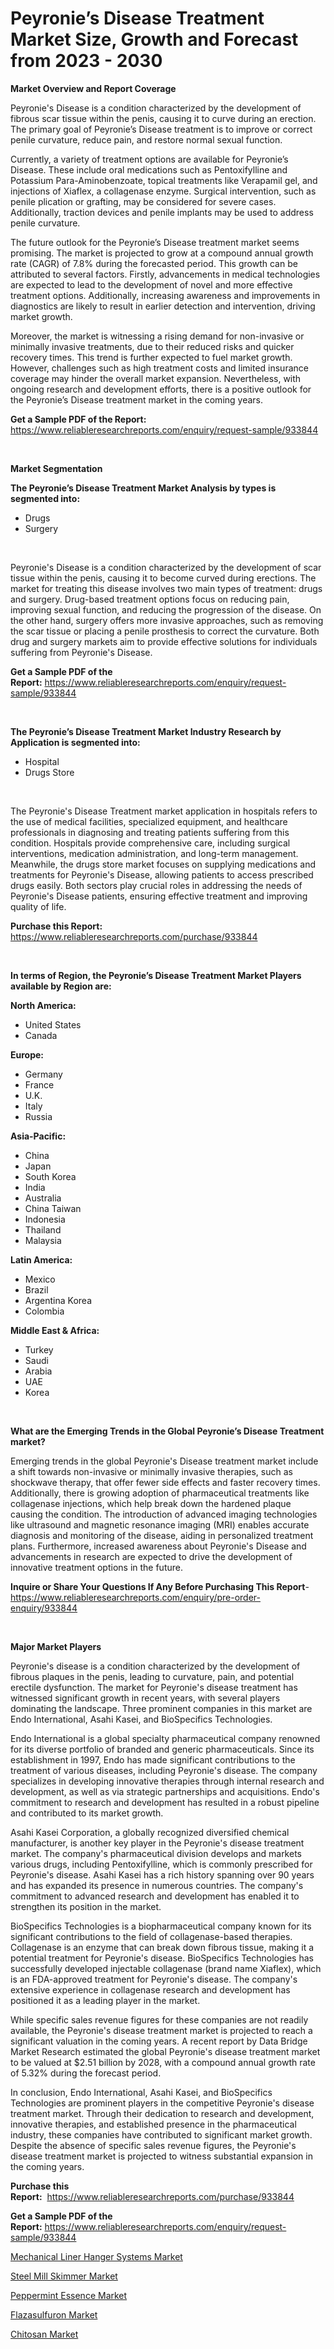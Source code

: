 <p><h1>Peyronie’s Disease Treatment Market Size, Growth and Forecast from 2023 - 2030</h1></p><p><strong>Market Overview and Report Coverage</strong></p>
<p><p>Peyronie's Disease is a condition characterized by the development of fibrous scar tissue within the penis, causing it to curve during an erection. The primary goal of Peyronie’s Disease treatment is to improve or correct penile curvature, reduce pain, and restore normal sexual function. </p><p>Currently, a variety of treatment options are available for Peyronie’s Disease. These include oral medications such as Pentoxifylline and Potassium Para-Aminobenzoate, topical treatments like Verapamil gel, and injections of Xiaflex, a collagenase enzyme. Surgical intervention, such as penile plication or grafting, may be considered for severe cases. Additionally, traction devices and penile implants may be used to address penile curvature.</p><p>The future outlook for the Peyronie’s Disease treatment market seems promising. The market is projected to grow at a compound annual growth rate (CAGR) of 7.8% during the forecasted period. This growth can be attributed to several factors. Firstly, advancements in medical technologies are expected to lead to the development of novel and more effective treatment options. Additionally, increasing awareness and improvements in diagnostics are likely to result in earlier detection and intervention, driving market growth. </p><p>Moreover, the market is witnessing a rising demand for non-invasive or minimally invasive treatments, due to their reduced risks and quicker recovery times. This trend is further expected to fuel market growth. However, challenges such as high treatment costs and limited insurance coverage may hinder the overall market expansion. Nevertheless, with ongoing research and development efforts, there is a positive outlook for the Peyronie’s Disease treatment market in the coming years.</p></p>
<p><strong>Get a Sample PDF of the Report:</strong> <a href="https://www.reliableresearchreports.com/enquiry/request-sample/933844">https://www.reliableresearchreports.com/enquiry/request-sample/933844</a></p>
<p>&nbsp;</p>
<p><strong>Market Segmentation</strong></p>
<p><strong>The Peyronie’s Disease Treatment Market Analysis by types is segmented into:</strong></p>
<p><ul><li>Drugs</li><li>Surgery</li></ul></p>
<p>&nbsp;</p>
<p><p>Peyronie's Disease is a condition characterized by the development of scar tissue within the penis, causing it to become curved during erections. The market for treating this disease involves two main types of treatment: drugs and surgery. Drug-based treatment options focus on reducing pain, improving sexual function, and reducing the progression of the disease. On the other hand, surgery offers more invasive approaches, such as removing the scar tissue or placing a penile prosthesis to correct the curvature. Both drug and surgery markets aim to provide effective solutions for individuals suffering from Peyronie's Disease.</p></p>
<p><strong>Get a Sample PDF of the Report:</strong>&nbsp;<a href="https://www.reliableresearchreports.com/enquiry/request-sample/933844">https://www.reliableresearchreports.com/enquiry/request-sample/933844</a></p>
<p>&nbsp;</p>
<p><strong>The Peyronie’s Disease Treatment Market Industry Research by Application is segmented into:</strong></p>
<p><ul><li>Hospital</li><li>Drugs Store</li></ul></p>
<p>&nbsp;</p>
<p><p>The Peyronie's Disease Treatment market application in hospitals refers to the use of medical facilities, specialized equipment, and healthcare professionals in diagnosing and treating patients suffering from this condition. Hospitals provide comprehensive care, including surgical interventions, medication administration, and long-term management. Meanwhile, the drugs store market focuses on supplying medications and treatments for Peyronie's Disease, allowing patients to access prescribed drugs easily. Both sectors play crucial roles in addressing the needs of Peyronie's Disease patients, ensuring effective treatment and improving quality of life.</p></p>
<p><strong>Purchase this Report:</strong>&nbsp; <a href="https://www.reliableresearchreports.com/purchase/933844">https://www.reliableresearchreports.com/purchase/933844</a></p>
<p>&nbsp;</p>
<p><strong>In terms of Region, the Peyronie’s Disease Treatment Market Players available by Region are:</strong></p>
<p>
    <p> <strong> North America: </strong>
        <ul>
            <li>United States</li>
            <li>Canada</li>
        </ul>
        </p> 
    <p> <strong> Europe: </strong>
        <ul>
            <li>Germany</li>
            <li>France</li>
            <li>U.K.</li>
            <li>Italy</li>
            <li>Russia</li>
        </ul>
        </p> 
    <p> <strong> Asia-Pacific: </strong>
        <ul>
            <li>China</li>
            <li>Japan</li>
            <li>South Korea</li>
            <li>India</li>
            <li>Australia</li>
            <li>China Taiwan</li>
            <li>Indonesia</li>
            <li>Thailand</li>
            <li>Malaysia</li>
        </ul>
        </p> 
    <p> <strong> Latin America: </strong>
        <ul>
            <li>Mexico</li>
            <li>Brazil</li>
            <li>Argentina Korea</li>
            <li>Colombia</li>
        </ul>
        </p> 
    <p> <strong> Middle East & Africa: </strong>
        <ul>
            <li>Turkey</li>
            <li>Saudi</li>
            <li>Arabia</li>
            <li>UAE</li>
            <li>Korea</li>
        </ul>
    </p>
    </p>
<p>&nbsp;</p>
<p><strong>What are the Emerging Trends in the Global Peyronie’s Disease Treatment market?</strong></p>
<p><p>Emerging trends in the global Peyronie's Disease treatment market include a shift towards non-invasive or minimally invasive therapies, such as shockwave therapy, that offer fewer side effects and faster recovery times. Additionally, there is growing adoption of pharmaceutical treatments like collagenase injections, which help break down the hardened plaque causing the condition. The introduction of advanced imaging technologies like ultrasound and magnetic resonance imaging (MRI) enables accurate diagnosis and monitoring of the disease, aiding in personalized treatment plans. Furthermore, increased awareness about Peyronie's Disease and advancements in research are expected to drive the development of innovative treatment options in the future.</p></p>
<p><strong>Inquire or Share Your Questions If Any Before Purchasing This Report</strong>- <a href="https://www.reliableresearchreports.com/enquiry/pre-order-enquiry/933844">https://www.reliableresearchreports.com/enquiry/pre-order-enquiry/933844</a></p>
<p>&nbsp;</p>
<p><strong>Major Market Players</strong></p>
<p><p>Peyronie's disease is a condition characterized by the development of fibrous plaques in the penis, leading to curvature, pain, and potential erectile dysfunction. The market for Peyronie's disease treatment has witnessed significant growth in recent years, with several players dominating the landscape. Three prominent companies in this market are Endo International, Asahi Kasei, and BioSpecifics Technologies.</p><p>Endo International is a global specialty pharmaceutical company renowned for its diverse portfolio of branded and generic pharmaceuticals. Since its establishment in 1997, Endo has made significant contributions to the treatment of various diseases, including Peyronie's disease. The company specializes in developing innovative therapies through internal research and development, as well as via strategic partnerships and acquisitions. Endo's commitment to research and development has resulted in a robust pipeline and contributed to its market growth.</p><p>Asahi Kasei Corporation, a globally recognized diversified chemical manufacturer, is another key player in the Peyronie's disease treatment market. The company's pharmaceutical division develops and markets various drugs, including Pentoxifylline, which is commonly prescribed for Peyronie's disease. Asahi Kasei has a rich history spanning over 90 years and has expanded its presence in numerous countries. The company's commitment to advanced research and development has enabled it to strengthen its position in the market.</p><p>BioSpecifics Technologies is a biopharmaceutical company known for its significant contributions to the field of collagenase-based therapies. Collagenase is an enzyme that can break down fibrous tissue, making it a potential treatment for Peyronie's disease. BioSpecifics Technologies has successfully developed injectable collagenase (brand name Xiaflex), which is an FDA-approved treatment for Peyronie's disease. The company's extensive experience in collagenase research and development has positioned it as a leading player in the market.</p><p>While specific sales revenue figures for these companies are not readily available, the Peyronie's disease treatment market is projected to reach a significant valuation in the coming years. A recent report by Data Bridge Market Research estimated the global Peyronie's disease treatment market to be valued at $2.51 billion by 2028, with a compound annual growth rate of 5.32% during the forecast period.</p><p>In conclusion, Endo International, Asahi Kasei, and BioSpecifics Technologies are prominent players in the competitive Peyronie's disease treatment market. Through their dedication to research and development, innovative therapies, and established presence in the pharmaceutical industry, these companies have contributed to significant market growth. Despite the absence of specific sales revenue figures, the Peyronie's disease treatment market is projected to witness substantial expansion in the coming years.</p></p>
<p><strong>Purchase this Report:</strong>&nbsp;&nbsp;<a href="https://www.reliableresearchreports.com/purchase/933844">https://www.reliableresearchreports.com/purchase/933844</a></p>
<p></p>
<p><strong>Get a Sample PDF of the Report:</strong>&nbsp;<a href="https://www.reliableresearchreports.com/enquiry/request-sample/933844">https://www.reliableresearchreports.com/enquiry/request-sample/933844</a></p>
<p><p><a href="https://issuu.com/reportprime-2/docs/mechanical-liner-hanger-systems-market-size-2030.p?fr=xKAE9_zU1NQ">Mechanical Liner Hanger Systems Market</a></p><p><a href="https://alexnoahsspace4.quora.com/Decoding-the-Steel-Mill-Skimmer-Market-A-Deep-Dive-into-the-Latest-Market-Trends-Market-Segmentation-and-Competitive">Steel Mill Skimmer Market</a></p><p><a href="https://medium.com/@laurenglover76/peppermint-essence-market-size-growth-forecast-2023-2030-4496ce812857">Peppermint Essence Market</a></p><p><a href="https://www.linkedin.com/pulse/flazasulfuron-market-size-share-global-analysis-report-jrene/">Flazasulfuron Market</a></p><p><a href="https://www.reportprime.com/chitosan-r122">Chitosan Market</a></p></p>